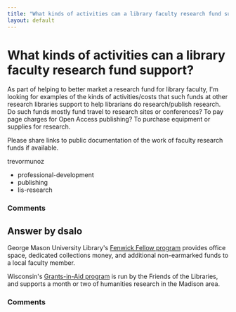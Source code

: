 ```yaml
---
title: "What kinds of activities can a library faculty research fund support?"
layout: default
---
```

What kinds of activities can a library faculty research fund support?
=====================
As part of helping to better market a research fund for library faculty,
I'm looking for examples of the kinds of activities/costs that such
funds at other research libraries support to help librarians do
research/publish research. Do such funds mostly fund travel to research
sites or conferences? To pay page charges for Open Access publishing? To
purchase equipment or supplies for research.

Please share links to public documentation of the work of faculty
research funds if available.

trevormunoz

<ul class="tags"><li class="tag">professional-development</li><li class="tag">publishing</li><li class="tag">lis-research</li></ul>

### Comments ###


Answer by dsalo
----------------
George Mason University Library's [Fenwick Fellow
program](http://infoguides.gmu.edu/fenwickfellow) provides office space,
dedicated collections money, and additional non-earmarked funds to a
local faculty member.

Wisconsin's [Grants-in-Aid
program](http://library.wisc.edu/friends/grants-in-aid.html#grants) is
run by the Friends of the Libraries, and supports a month or two of
humanities research in the Madison area.

### Comments ###

